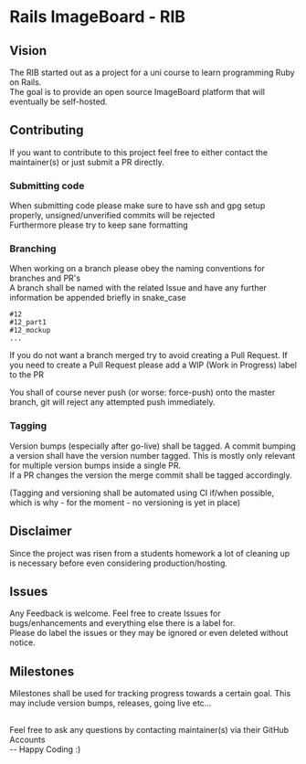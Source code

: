 # Rails ImageBoard - RIB

## Vision
The RIB started out as a project for a uni course to learn programming Ruby on Rails.  
The goal is to provide an open source ImageBoard platform that will eventually be self-hosted.  

## Contributing
If you want to contribute to this project feel free to either contact the maintainer(s) or just submit a PR directly.

### Submitting code
When submitting code please make sure to have ssh and gpg setup properly, unsigned/unverified commits will be rejected  
Furthermore please try to keep sane formatting

### Branching
When working on a branch please obey the naming conventions for branches and PR's  
A branch shall be named with the related Issue and have any further information be appended briefly in snake_case  
```
#12
#12_part1
#12_mockup
...
```
If you do not want a branch merged try to avoid creating a Pull Request.
 If you need to create a Pull Request please add a WIP (Work in Progress) label to the PR 

You shall of course never push (or worse: force-push) onto the master branch, git will reject any attempted push immediately.

### Tagging
Version bumps (especially after go-live) shall be tagged. A commit bumping a version shall have the version number tagged.
This is mostly only relevant for multiple version bumps inside a single PR.  
If a PR changes the version the merge commit shall be tagged accordingly.

(Tagging and versioning shall be automated using CI if/when possible, which is why - for the moment - no versioning is yet in place)

## Disclaimer
Since the project was risen from a students homework a lot of cleaning up is necessary before even considering production/hosting.

## Issues
Any Feedback is welcome. Feel free to create Issues for bugs/enhancements and everything else there is a label for.  
Please do label the issues or they may be ignored or even deleted without notice.

## Milestones
Milestones shall be used for tracking progress towards a certain goal. This may include version bumps, releases, going live etc... 

##
Feel free to ask any questions by contacting maintainer(s) via their GitHub Accounts  
-- Happy Coding :)